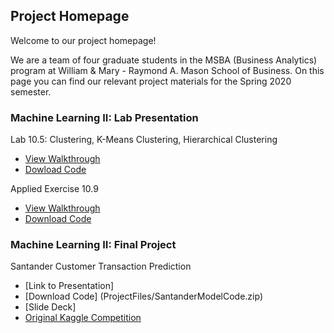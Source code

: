 ## Project Homepage

Welcome to our project homepage! 

We are a team of four graduate students in the MSBA (Business Analytics) program at William & Mary - Raymond A. Mason School of Business. On this page you can find our relevant project materials for the Spring 2020 semester.

### Machine Learning II: Lab Presentation

Lab 10.5: Clustering, K-Means Clustering, Hierarchical Clustering
- [View Walkthrough](ProjectFiles/Lab10-5_Clustering.html)
- [Dowload Code](ProjectFiles/Lab10-5_Clustering.Rmd)

Applied Exercise 10.9
- [View Walkthrough](ProjectFiles/AppliedExercise10-9.html)
- [Download Code](ProjectFiles/AppliedExercise10-9.Rmd)

### Machine Learning II: Final Project

Santander Customer Transaction Prediction
- [Link to Presentation]
- [Download Code] (ProjectFiles/SantanderModelCode.zip)
- [Slide Deck]
- [Original Kaggle Competition](https://www.kaggle.com/c/santander-customer-transaction-prediction/overview)


